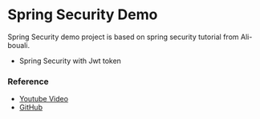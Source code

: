 # Spring Security Demo
Spring Security demo project is based on spring security tutorial from Ali-bouali.
- Spring Security with Jwt token

### Reference 
* [Youtube Video](https://www.youtube.com/watch?v=BVdQ3iuovg0)
* [GitHub](https://github.com/ali-bouali/spring-boot-3-jwt-security)

